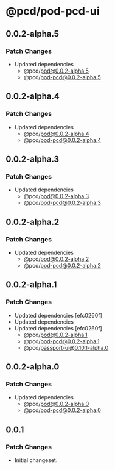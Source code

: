 # @pcd/pod-pcd-ui

## 0.0.2-alpha.5

### Patch Changes

- Updated dependencies
  - @pcd/pod@0.0.2-alpha.5
  - @pcd/pod-pcd@0.0.2-alpha.5

## 0.0.2-alpha.4

### Patch Changes

- Updated dependencies
  - @pcd/pod@0.0.2-alpha.4
  - @pcd/pod-pcd@0.0.2-alpha.4

## 0.0.2-alpha.3

### Patch Changes

- Updated dependencies
  - @pcd/pod@0.0.2-alpha.3
  - @pcd/pod-pcd@0.0.2-alpha.3

## 0.0.2-alpha.2

### Patch Changes

- Updated dependencies
  - @pcd/pod@0.0.2-alpha.2
  - @pcd/pod-pcd@0.0.2-alpha.2

## 0.0.2-alpha.1

### Patch Changes

- Updated dependencies [efc0260f]
- Updated dependencies
- Updated dependencies [efc0260f]
  - @pcd/pod@0.0.2-alpha.1
  - @pcd/pod-pcd@0.0.2-alpha.1
  - @pcd/passport-ui@0.10.1-alpha.0

## 0.0.2-alpha.0

### Patch Changes

- Updated dependencies
  - @pcd/pod@0.0.2-alpha.0
  - @pcd/pod-pcd@0.0.2-alpha.0

## 0.0.1

### Patch Changes

- Initial changeset.
